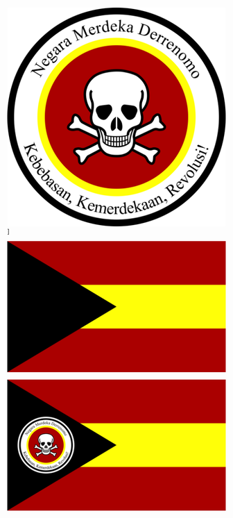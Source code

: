 ![seal](20230515-seal.svg)]

![flag](20230515-flag.svg)

![flag_with_seal](20230515-flag_with_seal.svg)